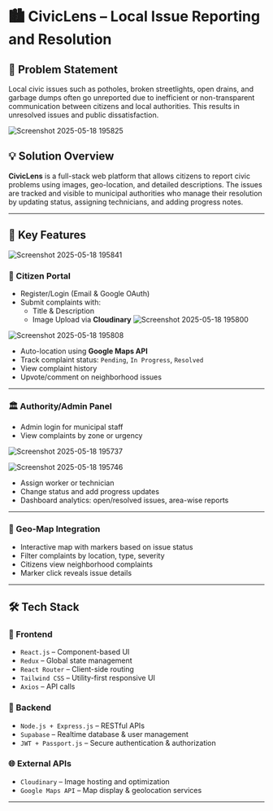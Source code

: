 # 🏙️ CivicLens – Local Issue Reporting and Resolution

## 🧩 Problem Statement

Local civic issues such as potholes, broken streetlights, open drains, and garbage dumps often go unreported due to inefficient or non-transparent communication between citizens and local authorities. This results in unresolved issues and public dissatisfaction.

![Screenshot 2025-05-18 195825](https://github.com/user-attachments/assets/c1e66a6b-18d9-41f0-a10c-7cf8eabe2b48)



## 💡 Solution Overview

**CivicLens** is a full-stack web platform that allows citizens to report civic problems using images, geo-location, and detailed descriptions. The issues are tracked and visible to municipal authorities who manage their resolution by updating status, assigning technicians, and adding progress notes.

---

## 🚀 Key Features
![Screenshot 2025-05-18 195841](https://github.com/user-attachments/assets/56da7ae9-77cf-4ff0-8ed2-a5dbae646ec1)


### 👤 Citizen Portal

- Register/Login (Email & Google OAuth)
- Submit complaints with:
  - Title & Description
  - Image Upload via **Cloudinary**
![Screenshot 2025-05-18 195800](https://github.com/user-attachments/assets/0bc3f113-6f04-441a-bb53-d341ce0143ef)


![Screenshot 2025-05-18 195808](https://github.com/user-attachments/assets/24420b46-95c8-45d6-adcc-b95577f0cb90)


  - Auto-location using **Google Maps API**
- Track complaint status: `Pending`, `In Progress`, `Resolved`
- View complaint history
- Upvote/comment on neighborhood issues

---

### 🏛️ Authority/Admin Panel

- Admin login for municipal staff
- View complaints by zone or urgency

![Screenshot 2025-05-18 195737](https://github.com/user-attachments/assets/1b0b1542-bb00-4cb0-97d5-427b79306a9f)


![Screenshot 2025-05-18 195746](https://github.com/user-attachments/assets/bb446e6a-1ff9-4be9-9eec-a78439fb3794)


- Assign worker or technician
- Change status and add progress updates
- Dashboard analytics: open/resolved issues, area-wise reports

---

### 📍 Geo-Map Integration

- Interactive map with markers based on issue status
- Filter complaints by location, type, severity
- Citizens view neighborhood complaints
- Marker click reveals issue details

---



## 🛠️ Tech Stack

### 🔷 Frontend

- `React.js` – Component-based UI
- `Redux` – Global state management
- `React Router` – Client-side routing
- `Tailwind CSS` – Utility-first responsive UI
- `Axios` – API calls

### 🔷 Backend

- `Node.js + Express.js` – RESTful APIs
- `Supabase` – Realtime database & user management
- `JWT + Passport.js` – Secure authentication & authorization

### 🌐 External APIs

- `Cloudinary` – Image hosting and optimization
- `Google Maps API` – Map display & geolocation services

---
